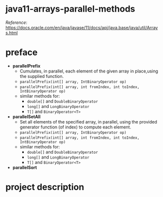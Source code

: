 # java11-arrays-parallel-methods
_Reference_: https://docs.oracle.com/en/java/javase/11/docs/api/java.base/java/util/Arrays.html

# preface
* **parallelPrefix**
    * Cumulates, in parallel, each element of the given 
    array in place,using the supplied function.
    * `parallelPrefix​(int[] array, IntBinaryOperator op)`
    * `parallelPrefix​(int[] array, int fromIndex, int toIndex, IntBinaryOperator op)`
    * similar methods for: 
        * `double[]` and `DoubleBinaryOperator`
        * `long[]` and `LongBinaryOperator`
        * `T[]` and `BinaryOperator<T>`
* **parallelSetAll**
    * Set all elements of the specified array, in parallel, 
    using the provided generator function (of index) to 
    compute each element.
    * `parallelPrefix​(int[] array, IntBinaryOperator op)`
    * `parallelPrefix​(int[] array, int fromIndex, int toIndex, IntBinaryOperator op)`
    * similar methods for: 
        * `double[]` and `DoubleBinaryOperator`
        * `long[]` and `LongBinaryOperator`
        * `T[]` and `BinaryOperator<T>`
* **parallelSort**
    

# project description


